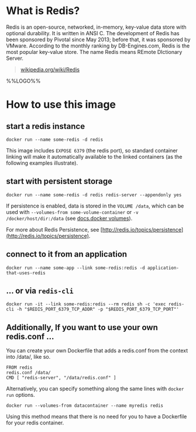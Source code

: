 # What is Redis?

Redis is an open-source, networked, in-memory, key-value data store with
optional durability. It is written in ANSI C. The development of Redis has been
sponsored by Pivotal since May 2013; before that, it was sponsored by VMware.
According to the monthly ranking by DB-Engines.com, Redis is the most popular
key-value store. The name Redis means REmote DIctionary Server.

> [wikipedia.org/wiki/Redis](https://en.wikipedia.org/wiki/Redis)

%%LOGO%%

# How to use this image

## start a redis instance

    docker run --name some-redis -d redis

This image includes `EXPOSE 6379` (the redis port), so standard container
linking will make it automatically available to the linked containers (as the
following examples illustrate).

## start with persistent storage

    docker run --name some-redis -d redis redis-server --appendonly yes

If persistence is enabled, data is stored in the `VOLUME /data`, which can be
used with `--volumes-from some-volume-container` or `-v /docker/host/dir:/data`
(see [docs.docker volumes](http://docs.docker.com/userguide/dockervolumes/)).

For more about Redis Persistence, see
[http://redis.io/topics/persistence](http://redis.io/topics/persistence).

## connect to it from an application

    docker run --name some-app --link some-redis:redis -d application-that-uses-redis

## ... or via `redis-cli`

    docker run -it --link some-redis:redis --rm redis sh -c 'exec redis-cli -h "$REDIS_PORT_6379_TCP_ADDR" -p "$REDIS_PORT_6379_TCP_PORT"'

## Additionally, If you want to use your own redis.conf ...

You can create your own Dockerfile that adds a redis.conf from the context into
/data/, like so.

    FROM redis
    redis.conf /data/
    CMD [ "redis-server", "/data/redis.conf" ]

Alternatively, you can specify something along the same lines with `docker run`
options.

    docker run --volumes-from datacontainer --name myredis redis

Using this method means that there is no need for you to have a Dockerfile for
your redis container.
